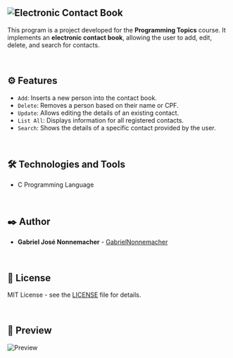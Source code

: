 ![Electronic Contact Book](https://github.com/user-attachments/assets/280fba8e-88eb-4b08-802f-85f7c9d8e106)
----------

This program is a project developed for the **Programming Topics** course. It implements an **electronic contact book**, allowing the user to add, edit, delete, and search for contacts.

<br/>

## ⚙️ Features

* `Add`: Inserts a new person into the contact book.  
* `Delete`: Removes a person based on their name or CPF.  
* `Update`: Allows editing the details of an existing contact.  
* `List All`: Displays information for all registered contacts.  
* `Search`: Shows the details of a specific contact provided by the user.

<br/>

## 🛠️ Technologies and Tools

* C Programming Language

<br/>

## ✒️ Author

* **Gabriel José Nonnemacher** - [GabrielNonnemacher](https://github.com/GabrielNonnemacher)

<br/>

## 📄 License

MIT License - see the [LICENSE](https://github.com/GabrielNonnemacher/contact-book/blob/master/LICENSE) file for details.

<br/>

## 👀 Preview
![Preview](https://github.com/user-attachments/assets/2f6599f9-adef-4cc1-aa2b-7b023a862875)
